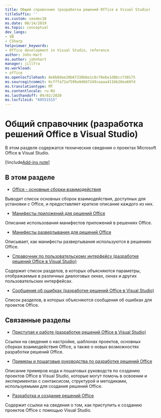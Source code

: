 ```yaml
---
title: Общий справочник (разработка решений Office в Visual Studio)
titleSuffix: ''
ms.custom: seodec18
ms.date: 08/14/2019
ms.topic: conceptual
dev_langs:
- VB
- CSharp
helpviewer_keywords:
- Office development in Visual Studio, reference
author: John-Hart
ms.author: johnhart
manager: jillfra
ms.workload:
- office
ms.openlocfilehash: 8e8b8dee20b67338bbe1c8c78ebe1d8bcc730175
ms.sourcegitcommit: 6cfffa72af599a9d667249caaaa411bb28ea69fd
ms.translationtype: MT
ms.contentlocale: ru-RU
ms.lasthandoff: 09/02/2020
ms.locfileid: "69551515"
---
```

# <a name="general-reference-office-development-in-visual-studio"></a>Общий справочник (разработка решений Office в Visual Studio)
  В этом разделе содержатся технические сведения о проектах Microsoft Office в Visual Studio.

[!include[Add-ins note](includes/addinsnote.md)]

## <a name="in-this-section"></a>В этом разделе
- [Office - основные сборки взаимодействия](../vsto/office-primary-interop-assemblies.md)

 Выводит список основных сборок взаимодействия, доступных для установки с Office, и предоставляет краткое описание каждого из них.

- [Манифесты приложений для решений Office](../vsto/application-manifests-for-office-solutions.md)

 Описание использования манифестов приложений в решениях Office.

- [Манифесты развертывания для решений Office](../vsto/deployment-manifests-for-office-solutions.md)

 Описывает, как манифесты развертывания используются в решениях Office.

- [Справочник по пользовательскому интерфейсу &#40;разработке решений Office в Visual Studio&#41;](../vsto/user-interface-reference-office-development-in-visual-studio.md)

 Содержит список разделов, в которых объясняются параметры, отображаемые в различных диалоговых окнах, окнах и других пользовательских интерфейсах.

- [Сообщения об ошибках &#40;разработке решений Office в Visual Studio&#41;](../vsto/error-messages-office-development-in-visual-studio.md)

 Список разделов, в которых объясняются сообщения об ошибках для проектов Office.

## <a name="related-sections"></a>Связанные разделы
- [Приступая к работе &#40;разработке решений Office в Visual Studio&#41;](../vsto/getting-started-office-development-in-visual-studio.md)

 Ссылки на сведения о настройке, шаблонах проектов, основных сборках взаимодействия Office, а также о новых возможностях разработки решений Office.

- [Примеры и пошаговые руководства по разработке решений Office](../vsto/office-development-samples-and-walkthroughs.md)

 Описание примеров кода и пошаговых руководств по созданию проектов Office в Visual Studio, которые могут помочь в освоении и экспериментах с синтаксисом, структурой и методиками, используемыми для создания решений Office.

- [Разработка и создание решений Office](../vsto/designing-and-creating-office-solutions.md)

 Содержит ссылки на сведения о том, как приступить к созданию проектов Office с помощью Visual Studio.
